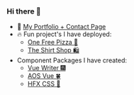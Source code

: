 ### Hi there 👋

- 🌱 <a href='https://quelchx.com'>My Portfolio + Contact Page </a>
- 🔥 Fun project's I have deployed:
  - <a href='https://one-free-pizza.netlify.app/'>One Free Pizza 🍕</a>
  - <a href='https://the-shirt-shop.netlify.app/'>The Shirt Shop 🛍️</a> 
- Component Packages I have created:
  - <a href='www.npmjs.com/package/vue-writer'>Vue Writer 🎆</a>
  - <a href='www.npmjs.com/package/aos-vue'>AOS Vue 🍀</a>
  - <a href='www.npmjs.com/package/hfx-css'>HFX CSS 🌠</a> 
